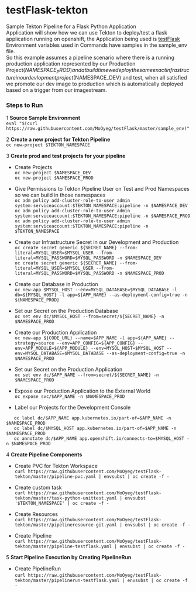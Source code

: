 # testFlask-tekton
Sample Tekton Pipeline for a Flask Python Application<br/>
Application will show how we can use Tekton to deploy/test a flask application running on openshift, the Application being used is [testFlask](https://github.com/MoOyeg/testFlask.git)<br/>
Environment variables used in Commands have samples in the sample_env file.<br/>
So this example assumes a pipeline scenario where there is a running production application represented by our Production Project($NAMESPACE_PROD) and at build time we deploy the same exact infrastructure in our devlopment project ($NAMESPACE_DEV) and test, when all satisfied we promote our dev image to production which is automatically deployed based on a trigger from our imagestream.

### Steps to Run<br/>
1 **Source Sample Environment**<br/>
```eval "$(curl https://raw.githubusercontent.com/MoOyeg/testFlask/master/sample_env)"```<br/>

2 **Create a new project for Tekton Pipeline**<br/>
```oc new-project $TEKTON_NAMESPACE```<br/>

3 **Create prod and test projects for your pipeline**<br/>
  - Create Projects <br/>
  ```oc new-project $NAMESPACE_DEV```<br/>
  ```oc new-project $NAMESPACE_PROD```<br/>
  
  - Give Permissions to Tekton Pipeline User on Test and Prod Namespaces so we can build in those namespaces<br/>
  ```oc adm policy add-cluster-role-to-user admin system:serviceaccount:$TEKTON_NAMESPACE:pipeline -n $NAMESPACE_DEV```<br/>
  ```oc adm policy add-cluster-role-to-user admin system:serviceaccount:$TEKTON_NAMESPACE:pipeline -n $NAMESPACE_PROD```<br/>
  ```oc adm policy add-cluster-role-to-user admin system:serviceaccount:$TEKTON_NAMESPACE:pipeline -n $TEKTON_NAMESPACE```<br/>

  - Create our Infrastructure Secret in our Development and Production<br/>
  ```oc create secret generic ${SECRET_NAME} --from-literal=MYSQL_USER=$MYSQL_USER --from-literal=MYSQL_PASSWORD=$MYSQL_PASSWORD -n $NAMESPACE_DEV```<br/>
  ```oc create secret generic ${SECRET_NAME} --from-literal=MYSQL_USER=$MYSQL_USER --from-literal=MYSQL_PASSWORD=$MYSQL_PASSWORD -n $NAMESPACE_PROD```<br/>
  
  - Create our Database in Production<br/>
  ```oc new-app $MYSQL_HOST --env=MYSQL_DATABASE=$MYSQL_DATABASE -l db=${MYSQL_HOST} -l app=${APP_NAME} --as-deployment-config=true -n ${NAMESPACE_PROD}```<br/>
  
  - Set our Secret on the Production Database<br/>
  ```oc set env dc/$MYSQL_HOST --from=secret/${SECRET_NAME} -n $NAMESPACE_PROD```<br/>
   
  - Create our Production Application<br/>
  ```oc new-app ${CODE_URL} --name=$APP_NAME -l app=${APP_NAME} --strategy=source --env=APP_CONFIG=${APP_CONFIG} --env=APP_MODULE=${APP_MODULE} --env=MYSQL_HOST=$MYSQL_HOST --env=MYSQL_DATABASE=$MYSQL_DATABASE --as-deployment-config=true -n $NAMESPACE_PROD```<br/>
  
  - Set our Secret on the Production Application<br/>
  ```oc set env dc/$APP_NAME --from=secret/${SECRET_NAME} -n $NAMESPACE_PROD```
 
  - Expose our Production Application to the External World<br/>
  ```oc expose svc/$APP_NAME -n $NAMESPACE_PROD```
  
  - Label our Projects for the Development Console<br/>
  ```
     oc label dc/$APP_NAME app.kubernetes.io/part-of=$APP_NAME -n $NAMESPACE_PROD
     oc label dc/$MYSQL_HOST app.kubernetes.io/part-of=$APP_NAME -n $NAMESPACE_PROD
     oc annotate dc/$APP_NAME app.openshift.io/connects-to=$MYSQL_HOST -n $NAMESPACE_PROD
  ```

4 **Create Pipeline Components**<br/>
  - Create PVC for Tekton Workspace<br/>
    ```curl https://raw.githubusercontent.com/MoOyeg/testFlask-tekton/master/pipeline-pvc.yaml | envsubst | oc create -f -```<br/>

  - Create custom task<br/>
    ```curl https://raw.githubusercontent.com/MoOyeg/testFlask-tekton/master/task-python-unittest.yaml | envsubst '$TEKTON_NAMESPACE' | oc create -f -```<br/>

  - Create Resources<br/>
    ```curl https://raw.githubusercontent.com/MoOyeg/testFlask-tekton/master/pipelineresource-git.yaml | envsubst | oc create -f -```<br/>

  - Create Pipeline<br/>
    ```curl https://raw.githubusercontent.com/MoOyeg/testFlask-tekton/master/pipeline-testflask.yaml | envsubst | oc create -f -```<br/>

5 **Start Pipeline Execution by Creating PipelineRun**<br/>
  - Create PipelineRun<br/>
   ```curl https://raw.githubusercontent.com/MoOyeg/testFlask-tekton/master/pipelinerun-testflask.yaml | envsubst | oc create -f -```<br/>
